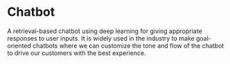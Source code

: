 # Chatbot
A retrieval-based chatbot using deep learning for giving appropriate responses to user inputs. It is widely used in the industry to make goal-oriented chatbots where we can customize the tone and flow of the chatbot to drive our customers with the best experience.
